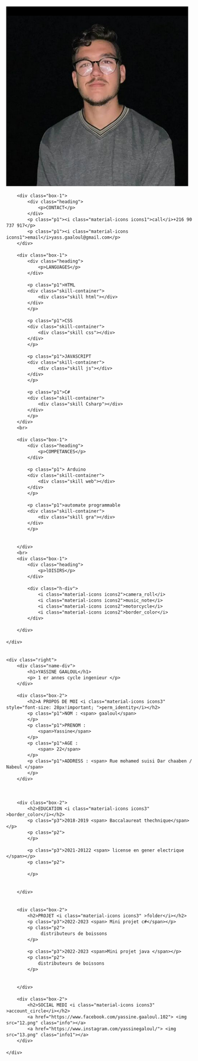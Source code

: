 <!DOCTYPE html>
<html>
<head>
	<title></title>
	<meta name="viewport" content="width=device-width, initial-scale=1.0">
	<link rel="stylesheet" type="text/css" href="style.css">
	<link href="https://fonts.googleapis.com/icon?family=Material+Icons" rel="stylesheet">

</head>
<body>

<div class="main">
	<div class="left">
		<br>
		<div class="profile-img"><img src="777.png"></div>

		<div class="box-1">
			<div class="heading">
				<p>CONTACT</p>
			</div>
			<p class="p1"><i class="material-icons icons1">call</i>+216 90 737 917</p>
			<p class="p1"><i class="material-icons icons1">email</i>yass.gaaloul@gmail.com</p>
		</div>

		<div class="box-1">
			<div class="heading">
				<p>LANGUAGES</p>
			</div>

			<p class="p1">HTML
			<div class="skill-container">
				<div class="skill html"></div>
			</div>
			</p>

			<p class="p1">CSS
			<div class="skill-container">
				<div class="skill css"></div>
			</div>
			</p>

			<p class="p1">JAVASCRIPT
			<div class="skill-container">
				<div class="skill js"></div>
			</div>
			</p>

			<p class="p1">C#
			<div class="skill-container">
				<div class="skill Csharp"></div>
			</div>
			</p>
		</div>
		<br>

		<div class="box-1">
			<div class="heading">
				<p>COMPETANCES</p>
			</div>

			<p class="p1"> Arduino
			<div class="skill-container">
				<div class="skill web"></div>
			</div>
			</p>

			<p class="p1">automate programmable
			<div class="skill-container">
				<div class="skill gra"></div>
			</div>
			</p>

			
		</div>
		<br>
		<div class="box-1">
			<div class="heading">
				<p>lOISIRS</p>
			</div>

			<div class="h-div">
				<i class="material-icons icons2">camera_roll</i>
				<i class="material-icons icons2">music_note</i>
				<i class="material-icons icons2">motorcycle</i>
				<i class="material-icons icons2">border_color</i>
			</div>
			
		</div>

	</div>


	<div class="right">
		<div class="name-div">
			<h1>YASSINE GAALOUL</h1>
			<p> 1 er annes cycle ingenieur </p>
		</div>

		<div class="box-2">
			<h2>A PROPOS DE MOI <i class="material-icons icons3" style="font-size: 28px!important; ">perm_identity</i></h2>
			<p class="p1">NOM : <span> gaaloul</span> 
			</p>
			<p class="p1">PRENOM :
				<span>Yassine</span> 
			</p>
			<p class="p1">AGE :
				<span> 22</span>
			</p>
			<p class="p1">ADDRESS : <span> Rue mohamed suisi Dar chaaben / Nabeul </span> 
			</p>
		</div>



		<div class="box-2">
			<h2>EDUCATION <i class="material-icons icons3" >border_color</i></h2>
			<p class="p3">2018-2019 <span> Baccalaureat thechnique</span></p>
			<p class="p2">
			</p>

			<p class="p3">2021-20122 <span> license en gener electrique </span></p>
			<p class="p2">
			
			</p>

			
		</div>


		<div class="box-2">
			<h2>PROJET <i class="material-icons icons3" >folder</i></h2>
			<p class="p3">2022-2023 <span> Mini projet c#</span></p>
			<p class="p2">
				 distributeurs de boissons
			</p>

			<p class="p3">2022-2023 <span>Mini projet java </span></p>
			<p class="p2">
			    distributeurs de boissons
			</p>

			
		</div>
		
		<div class="box-2">
			<h2>SOCIAL MEDI <i class="material-icons icons3" >account_circle</i></h2>
			<a href="https://www.facebook.com/yassine.gaaloul.102"> <img src="12.png" class="info"></a>
			<a href="https://www.instagram.com/yassinegaloul/"> <img src="13.png" class="info1"></a>
		</div>

	</div>
</div>




</body>
</html>
